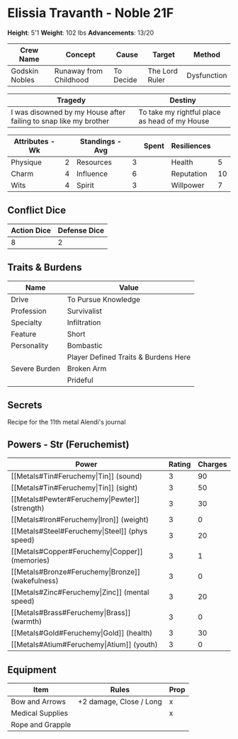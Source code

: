# Elissia Travanth - Noble 21F
**Height**: 5'1
**Weight**: 102 lbs
**Advancements**: 13/20

| Crew Name      | Concept                | Cause     | Target         | Method      |
| -------------- | ---------------------- | --------- | -------------- | ----------- |
| Godskin Nobles | Runaway from Childhood | To Decide | The Lord Ruler | Dysfunction |

| Tragedy                                                          | Destiny                                       |
| ---------------------------------------------------------------- | --------------------------------------------- |
| I was disowned by my House after failing to snap like my brother | To take my rightful place as head of my House |

| Attributes - Wk |     | Standings - Avg |     | Spent | Resiliences |     |
| --------------- | --- | --------------- | --- | ----- | ----------- | --- |
| Physique        | 2   | Resources       | 3   |       | Health      | 5   |
| Charm           | 4   | Influence       | 6   |       | Reputation  | 10  |
| Wits            | 4   | Spirit          | 3   |       | Willpower   | 7   |
## Conflict Dice
| Action Dice | Defense Dice |
| ----------- | ------------ |
| 8           | 2            |
## Traits & Burdens

| Name          | Value                                |
| ------------- | ------------------------------------ |
| Drive         | To Pursue Knowledge                  |
| Profession    | Survivalist                          |
| Specialty     | Infiltration                         |
| Feature       | Short                                |
| Personality   | Bombastic                            |
|               | Player Defined Traits & Burdens Here |
| Severe Burden | Broken Arm                           |
|               | Prideful                             
## Secrets
Recipe for the 11th metal
Alendi's journal
## Powers - Str (Feruchemist)

| Power                                             | Rating | Charges |
| ------------------------------------------------- | ------ | ------- |
| [[Metals#Tin#Feruchemy\|Tin]] (sound)             | 3      | 90      |
| [[Metals#Tin#Feruchemy\|Tin]] (sight)             | 3      | 50      |
| [[Metals#Pewter#Feruchemy\|Pewter]] (strength)    | 3      | 30      |
| [[Metals#Iron#Feruchemy\|Iron]] (weight)          | 3      | 0       |
| [[Metals#Steel#Feruchemy\|Steel]] (phys speed)    | 3      | 20      |
| [[Metals#Copper#Feruchemy\|Copper]] (memories)    | 3      | 1       |
| [[Metals#Bronze#Feruchemy\|Bronze]] (wakefulness) | 3      | 0       |
| [[Metals#Zinc#Feruchemy\|Zinc]] (mental speed)    | 3      | 20      |
| [[Metals#Brass#Feruchemy\|Brass]] (warmth)        | 3      | 0       |
| [[Metals#Gold#Feruchemy\|Gold]] (health)          | 3      | 30      |
| [[Metals#Atium#Feruchemy\|Atium]] (youth)         | 3      | 0       |
## Equipment
| Item             | Rules                   | Prop |
| ---------------- | ----------------------- | ---- |
| Bow and Arrows   | +2 damage, Close / Long | x    |
| Medical Supplies |                         | x    |
| Rope and Grapple |                         |      |
